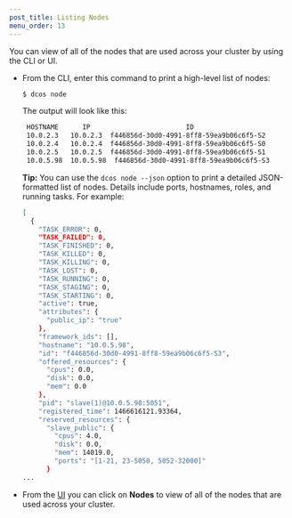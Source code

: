 ```yaml
---
post_title: Listing Nodes
menu_order: 13
---
```


You can view of all of the nodes that are used across your cluster by using the CLI or UI.

-   From the CLI, enter this command to print a high-level list of nodes:

    ```bash
    $ dcos node 
    ```
    
    The output will look like this:
    
    ```bash
     HOSTNAME      IP                        ID                    
     10.0.2.3   10.0.2.3  f446856d-30d0-4991-8ff8-59ea9b06c6f5-S2  
     10.0.2.4   10.0.2.4  f446856d-30d0-4991-8ff8-59ea9b06c6f5-S0  
     10.0.2.5   10.0.2.5  f446856d-30d0-4991-8ff8-59ea9b06c6f5-S1  
     10.0.5.98  10.0.5.98  f446856d-30d0-4991-8ff8-59ea9b06c6f5-S3
    ```
    
    **Tip:** You can use the `dcos node --json` option to print a detailed JSON-formatted list of nodes. Details include ports, hostnames, roles, and running tasks. For example:
    
    ```bash
    [
      {
        "TASK_ERROR": 0,
        "TASK_FAILED": 0,
        "TASK_FINISHED": 0,
        "TASK_KILLED": 0,
        "TASK_KILLING": 0,
        "TASK_LOST": 0,
        "TASK_RUNNING": 0,
        "TASK_STAGING": 0,
        "TASK_STARTING": 0,
        "active": true,
        "attributes": {
          "public_ip": "true"
        },
        "framework_ids": [],
        "hostname": "10.0.5.98",
        "id": "f446856d-30d0-4991-8ff8-59ea9b06c6f5-S3",
        "offered_resources": {
          "cpus": 0.0,
          "disk": 0.0,
          "mem": 0.0
        },
        "pid": "slave(1)@10.0.5.98:5051",
        "registered_time": 1466616121.93364,
        "reserved_resources": {
          "slave_public": {
            "cpus": 4.0,
            "disk": 0.0,
            "mem": 14019.0,
            "ports": "[1-21, 23-5050, 5052-32000]"
          }
    ...
    ```

-   From the [UI](/docs/1.8/usage/webinterface/) you can click on **Nodes** to view of all of the nodes that are used across your cluster.


